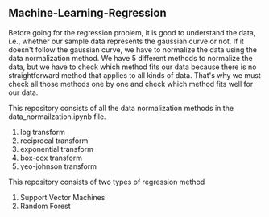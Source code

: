 ## Machine-Learning-Regression

Before going for the regression problem, it is good to understand the data, i.e., whether our sample data represents the gaussian curve or not. If it doesn't follow the gaussian curve, we have to normalize the data using the data normalization method. We have 5 different methods to normalize the data, but we have to check which method fits our data because there is no straightforward method that applies to all kinds of data. That's why we must check all those methods one by one and check which method fits well for our data.

This repository consists of all the data normalization methods in the data_normailzation.ipynb file.
1. log transform
2. reciprocal transform
3. exponential transform
4. box-cox transform
5. yeo-johnson transform

This repository consists of two types of regression method
1. Support Vector Machines
2. Random Forest


